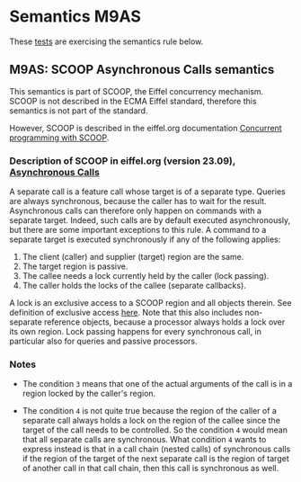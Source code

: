 # Semantics M9AS

These [tests](.) are exercising the semantics rule below.

## M9AS: SCOOP Asynchronous Calls semantics

This semantics is part of SCOOP, the Eiffel concurrency mechanism. SCOOP is not described in the ECMA Eiffel standard, therefore this semantics is not part of the standard.

However, SCOOP is described in the eiffel.org documentation [Concurrent programming with SCOOP](https://www.eiffel.org/doc/solutions/Concurrent_programming_with_SCOOP).

### Description of SCOOP in eiffel.org (version 23.09), [Asynchronous Calls](https://www.eiffel.org/doc/solutions/Asynchronous_Calls)

A separate call is a feature call whose target is of a separate type. Queries are always synchronous, because the caller has to wait for the result. Asynchronous calls can therefore only happen on commands with a separate target. Indeed, such calls are by default executed asynchronously, but there are some important exceptions to this rule. A command to a separate target is executed synchronously if any of the following applies:

1. The client (caller) and supplier (target) region are the same.
2. The target region is passive.
3. The callee needs a lock currently held by the caller (lock passing).
4. The caller holds the locks of the callee (separate callbacks).

A lock is an exclusive access to a SCOOP region and all objects therein. See definition of exclusive access [here](../m9ea/Readme.md). Note that this also includes non-separate reference objects, because a processor always holds a lock over its own region. Lock passing happens for every synchronous call, in particular also for queries and passive processors.

### Notes

* The condition `3` means that one of the actual arguments of the call is in a region locked by the caller's region.

* The condition `4` is not quite true because the region of the caller of a separate call always holds a lock on the region of the callee since the target of the call needs to be controlled. So the condition `4` would mean that all separate calls are synchronous. What condition `4` wants to express instead is that in a call chain (nested calls) of synchronous calls if the region of the target of the next separate call is the region of target of another call in that call chain, then this call is synchronous as well.